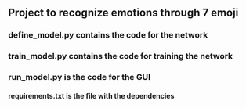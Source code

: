 ## Project to recognize emotions through 7 emoji

### define_model.py contains the code for the network
### train_model.py contains the code for training the network
### run_model.py is the code for the GUI

#### requirements.txt is the file with the dependencies

